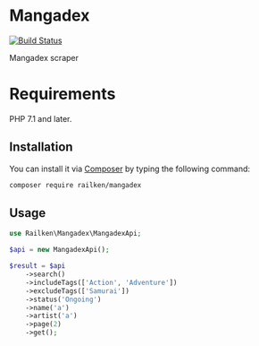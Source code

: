 # Mangadex

[![Build Status](https://travis-ci.org/railken/mangadex.svg?branch=master)](https://travis-ci.org/railken/mangadex)

Mangadex scraper

# Requirements

PHP 7.1 and later.

## Installation

You can install it via [Composer](https://getcomposer.org/) by typing the following command:

```bash
composer require railken/mangadex
```

## Usage


```php
use Railken\Mangadex\MangadexApi;

$api = new MangadexApi();

$result = $api
    ->search()
    ->includeTags(['Action', 'Adventure'])
    ->excludeTags(['Samurai'])
    ->status('Ongoing')
    ->name('a')
    ->artist('a')
    ->page(2)
    ->get();
```